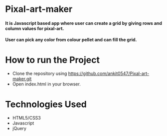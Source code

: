 
# Pixal-art-maker

#### It is Javascript based app where user can create a grid by giving rows and column values for pixal-art.

#### User can pick any color from colour pellet and can fill the grid.

# How to run the Project

- Clone the repository using https://github.com/ankit0547/Pixal-art-maker.git
- Open index.html in your browser.

# Technologies Used

- HTML5/CSS3
- Javascript
- jQuery


